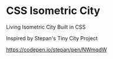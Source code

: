 # CSS Isometric City
Living Isometric City Built in CSS

Inspired by Stepan's Tiny City Project

https://codepen.io/stepan/pen/NWmqdW
